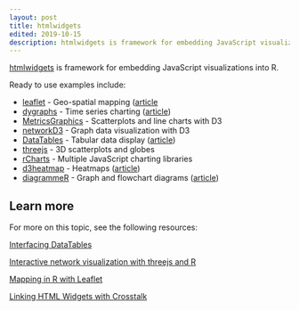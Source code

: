 ```yaml
---
layout: post
title: htmlwidgets
edited: 2019-10-15
description: htmlwidgets is framework for embedding JavaScript visualizations into R.
---
```


[htmlwidgets](http://www.htmlwidgets.org/) is framework for embedding JavaScript visualizations into R. 

Ready to use examples include:

- [leaflet](http://rstudio.github.io/leaflet/) - Geo-spatial mapping ([article](http://blog.rstudio.org/2015/06/24/leaflet-interactive-web-maps-with-r/)
- [dygraphs](http://rstudio.github.io/dygraphs/) - Time series charting ([article](http://blog.rstudio.org/2015/04/14/interactive-time-series-with-dygraphs/))
- [MetricsGraphics](http://hrbrmstr.github.io/metricsgraphics/) - Scatterplots and line charts with D3
- [networkD3](http://christophergandrud.github.io/networkD3/) - Graph data visualization with D3
- [DataTables](http://rstudio.github.io/DT/) - Tabular data display ([article](http://blog.rstudio.org/2015/06/24/dt-an-r-interface-to-the-datatables-library/))
- [threejs](https://github.com/bwlewis/rthreejs) - 3D scatterplots and globes
- [rCharts](http://rcharts.io/) - Multiple JavaScript charting libraries
- [d3heatmap](https://github.com/rstudio/d3heatmap) - Heatmaps ([article](http://blog.rstudio.org/2015/06/24/d3heatmap/))
- [diagrammeR](http://rich-iannone.github.io/DiagrammeR/) - Graph and flowchart diagrams ([article](http://blog.rstudio.org/2015/05/01/rstudio-v0-99-preview-graphviz-and-diagrammer/))

## Learn more

For more on this topic, see the following resources:

[<i class="fas fa-play-circle fa-lg" aria-hidden="true"></i> Interfacing DataTables](https://resources.rstudio.com/shiny-developer-conference/shinydevcon-datatables-yihuixie-1080p)

[<i class="fas fa-play-circle fa-lg" aria-hidden="true"></i> Interactive network visualization with threejs and R](https://resources.rstudio.com/wistia-rstudio-conf-2017/interactive-network-visualization-with-threejs-and-r-bryan-lewis)

[<i class="fas fa-play-circle fa-lg" aria-hidden="true"></i> Mapping in R with Leaflet](https://resources.rstudio.com/wistia-rstudio-conf-2017/mapping-in-r-with-leaflet-bhaska-karambelkar)

[<i class="fas fa-play-circle fa-lg" aria-hidden="true"></i> Linking HTML Widgets with Crosstalk](https://resources.rstudio.com/wistia-rstudio-conf-2017/linking-html-widgets-with-crosstalk-joe-cheng)
